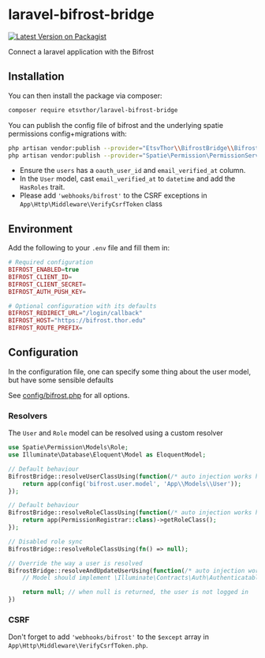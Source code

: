 # laravel-bifrost-bridge
[![Latest Version on Packagist](https://img.shields.io/packagist/v/etsvthor/laravel-bifrost-bridge.svg?style=flat-square)](https://packagist.org/packages/etsvthor/laravel-bifrost-bridge)

Connect a laravel application with the Bifrost

## Installation

You can then install the package via composer:

```bash
composer require etsvthor/laravel-bifrost-bridge
```

You can publish the config file of bifrost and the underlying spatie permissions config+migrations with:
```bash
php artisan vendor:publish --provider="EtsvThor\\BifrostBridge\\BifrostBridgeServiceProvider" --tag="bifrost-config"
php artisan vendor:publish --provider="Spatie\Permission\PermissionServiceProvider"
```

- Ensure the `users` has a `oauth_user_id` and `email_verified_at` column.
- In the `User` model, cast `email_verified_at` to `datetime` and add the `HasRoles` trait.
- Please add `'webhooks/bifrost'` to the CSRF exceptions in `App\Http\Middleware\VerifyCsrfToken` class

## Environment
Add the following to your `.env` file and fill them in:
```php
# Required configuration
BIFROST_ENABLED=true
BIFROST_CLIENT_ID=
BIFROST_CLIENT_SECRET=
BIFROST_AUTH_PUSH_KEY=

# Optional configuration with its defaults
BIFROST_REDIRECT_URL="/login/callback"
BIFROST_HOST="https://bifrost.thor.edu"
BIFROST_ROUTE_PREFIX=
```

## Configuration
In the configuration file, one can specify some thing about the user model, but have some sensible defaults

See [config/bifrost.php](config/bifrost.php) for all options.

### Resolvers
The `User` and `Role` model can be resolved using a custom resolver

```php
use Spatie\Permission\Models\Role;
use Illuminate\Database\Eloquent\Model as EloquentModel;

// Default behaviour
BifrostBridge::resolveUserClassUsing(function(/* auto injection works here */): EloquentModel {
    return app(config('bifrost.user.model', 'App\\Models\\User'));
});

// Default behaviour
BifrostBridge::resolveRoleClassUsing(function(/* auto injection works here */): Role {
    return app(PermissionRegistrar::class)->getRoleClass();
});

// Disabled role sync
BifrostBridge::resolveRoleClassUsing(fn() => null);

// Override the way a user is resolved
BifrostBridge::resolveAndUpdateUserUsing(function(/* auto injection works here */, BifrostUserData $data): ?EloquentModel {
    // Model should implement \Illuminate\Contracts\Auth\Authenticatable

    return null; // when null is returned, the user is not logged in
})
```

### CSRF
Don't forget to add `'webhooks/bifrost'` to the `$except` array in `App\Http\Middleware\VerifyCsrfToken.php`. 
